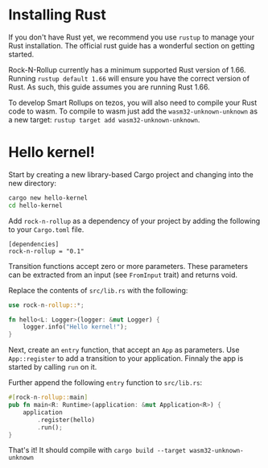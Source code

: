 # Installing Rust

If you don't have Rust yet, we recommend you use `rustup` to manage your Rust installation. The official rust guide has a wonderful section on getting started.

Rock-N-Rollup currently has a minimum supported Rust version of 1.66. Running `rustup default 1.66` will ensure you have the correct version of Rust. As such, this guide assumes you are running Rust 1.66.

To develop Smart Rollups on tezos, you will also need to compile your Rust code to wasm. To compile to wasm just add the `wasm32-unknown-unknown` as a new target: `rustup target add wasm32-unknown-unknown`.

# Hello kernel!

Start by creating a new library-based Cargo project and changing into the new directory:

```bash
cargo new hello-kernel
cd hello-kernel
```

Add `rock-n-rollup` as a dependency of your project by adding the following to your `Cargo.toml` file.

```
[dependencies]
rock-n-rollup = "0.1"
```

Transition functions accept zero or more parameters. These parameters can be extracted from an input (see `FromInput` trait) and returns void.

Replace the contents of `src/lib.rs` with the following:

```rust
use rock-n-rollup::*;

fn hello<L: Logger>(logger: &mut Logger) {
    logger.info("Hello kernel!");
}
```

Next, create an `entry` function, that accept an `App` as parameters. Use `App::register` to add a transition to your application. Finnaly the app is started by calling `run` on it.

Further append the following `entry` function to `src/lib.rs`:

```rust
#[rock-n-rollup::main]
pub fn main<R: Runtime>(application: &mut Application<R>) {
    application
        .register(hello)
        .run();
}
```

That's it! It should compile with `cargo build --target wasm32-unknown-unknown`
